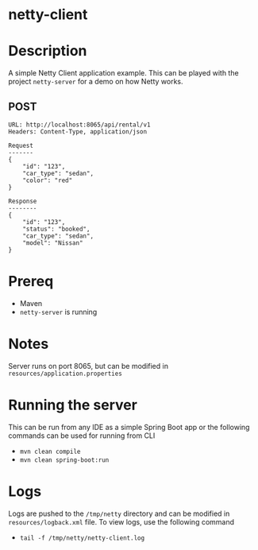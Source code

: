 # netty-client
# Description
A simple Netty Client application example. This can be played with the project `netty-server` for a demo on how Netty works.

## POST
````
URL: http://localhost:8065/api/rental/v1
Headers: Content-Type, application/json
````
````
Request
-------
{
    "id": "123",
    "car_type": "sedan",
    "color": "red"
}

Response
--------
{
    "id": "123",
    "status": "booked",
    "car_type": "sedan",
    "model": "Nissan"
}
````

# Prereq
* Maven
* `netty-server` is running

# Notes
Server runs on port 8065, but can be modified in `resources/application.properties`

# Running the server
This can be run from any IDE as a simple Spring Boot app or the following commands can be used for running from CLI
* `mvn clean compile`
* `mvn clean spring-boot:run`

# Logs
Logs are pushed to the `/tmp/netty` directory and can be modified in `resources/logback.xml` file.
To view logs, use the following command
* `tail -f /tmp/netty/netty-client.log`

